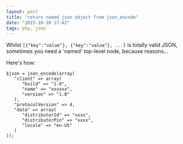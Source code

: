 ```yaml
---
layout: post
title: "return named json object from json_encode"
date: "2015-10-10 17:42"
tags: php, json
---
```

Whilst ```[{"key":"value"}, {"key":"value"}, ...]``` is totally valid JSON, sometimes you need a 'named' top-level node, because reasons...


Here's how:

    $json = json_encode(array(
       "client" => array(
          "build" => "1.0",
          "name" => "xxxxxx",
          "version" => "1.0"
       ),
       "protocolVersion" => 4,
       "data" => array(
          "distributorId" => "xxxx",
          "distributorPin" => "xxxx",
          "locale" => "en-US"
       )
    ));
